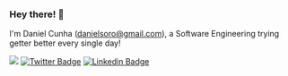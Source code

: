 ### Hey there! 👋
I'm Daniel Cunha (danielsoro@gmail.com), a Software Engineering trying getter better every single day!


![](https://komarev.com/ghpvc/?username=danielsoro&color=blueviolet)
[![Twitter Badge](https://img.shields.io/badge/-@danielvlcunha-1ca0f1?style=flat&labelColor=1ca0f1&logo=twitter&logoColor=white&link=https://twitter.com/pragmaticivan)](https://twitter.com/danielvlcunha)
[![Linkedin Badge](https://img.shields.io/badge/-LinkedIn-blue?style=flat&logo=Linkedin&logoColor=white&link=https://www.linkedin.com/in/danielvlcunha/)](https://www.linkedin.com/in/danielvlcunha/)

<!--
🌱 I’m currently learning: 
* [Kotlin](https://kotlinlang.org/) [@JetBrains/kotlin](https://github.com/JetBrains/kotlin)
* [NestJS](https://nestjs.com/) [@nestjs/nest](https://github.com/nestjs/nest)
-->
<!--
**danielsoro/danielsoro** is a ✨ _special_ ✨ repository because its `README.md` (this file) appears on your GitHub profile.

Here are some ideas to get you started:


- 🌱 I’m currently learning ...
- 👯 I’m looking to collaborate on ...
- 🤔 I’m looking for help with ...
- 💬 Ask me about ...
- 📫 How to reach me: ...
- 😄 Pronouns: ...
- ⚡ Fun fact: ...
-->

